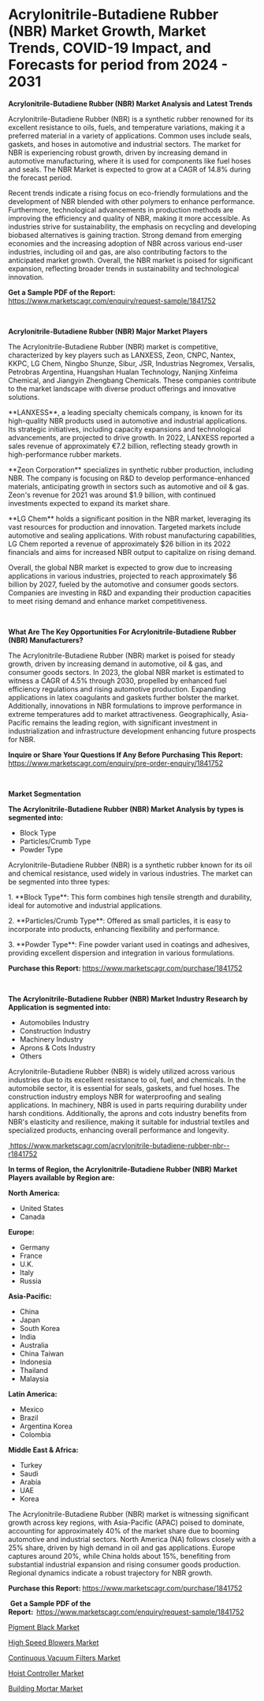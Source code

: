 <p><h1>Acrylonitrile-Butadiene Rubber (NBR) Market Growth, Market Trends, COVID-19 Impact, and Forecasts for period from 2024 - 2031</h1></p><p><strong>Acrylonitrile-Butadiene Rubber (NBR) Market Analysis and Latest Trends</strong></p>
<p><p>Acrylonitrile-Butadiene Rubber (NBR) is a synthetic rubber renowned for its excellent resistance to oils, fuels, and temperature variations, making it a preferred material in a variety of applications. Common uses include seals, gaskets, and hoses in automotive and industrial sectors. The market for NBR is experiencing robust growth, driven by increasing demand in automotive manufacturing, where it is used for components like fuel hoses and seals. The NBR Market is expected to grow at a CAGR of 14.8% during the forecast period. </p><p>Recent trends indicate a rising focus on eco-friendly formulations and the development of NBR blended with other polymers to enhance performance. Furthermore, technological advancements in production methods are improving the efficiency and quality of NBR, making it more accessible. As industries strive for sustainability, the emphasis on recycling and developing biobased alternatives is gaining traction. Strong demand from emerging economies and the increasing adoption of NBR across various end-user industries, including oil and gas, are also contributing factors to the anticipated market growth. Overall, the NBR market is poised for significant expansion, reflecting broader trends in sustainability and technological innovation.</p></p>
<p><strong>Get a Sample PDF of the Report:&nbsp;</strong> <a href="https://www.marketscagr.com/enquiry/request-sample/1841752?utm_campaign=1282&utm_medium=2&utm_source=Github&utm_content=ia&utm_term=16102024&utm_id=acrylonitrile-butadiene-rubber-nbr">https://www.marketscagr.com/enquiry/request-sample/1841752</a></p>
<p>&nbsp;</p>
<p><strong>Acrylonitrile-Butadiene Rubber (NBR) Major Market Players</strong></p>
<p><p>The Acrylonitrile-Butadiene Rubber (NBR) market is competitive, characterized by key players such as LANXESS, Zeon, CNPC, Nantex, KKPC, LG Chem, Ningbo Shunze, Sibur, JSR, Industrias Negromex, Versalis, Petrobras Argentina, Huangshan Hualan Technology, Nanjing Xinfeima Chemical, and Jiangyin Zhengbang Chemicals. These companies contribute to the market landscape with diverse product offerings and innovative solutions.</p><p>**LANXESS**, a leading specialty chemicals company, is known for its high-quality NBR products used in automotive and industrial applications. Its strategic initiatives, including capacity expansions and technological advancements, are projected to drive growth. In 2022, LANXESS reported a sales revenue of approximately €7.2 billion, reflecting steady growth in high-performance rubber markets.</p><p>**Zeon Corporation** specializes in synthetic rubber production, including NBR. The company is focusing on R&D to develop performance-enhanced materials, anticipating growth in sectors such as automotive and oil & gas. Zeon's revenue for 2021 was around $1.9 billion, with continued investments expected to expand its market share.</p><p>**LG Chem** holds a significant position in the NBR market, leveraging its vast resources for production and innovation. Targeted markets include automotive and sealing applications. With robust manufacturing capabilities, LG Chem reported a revenue of approximately $26 billion in its 2022 financials and aims for increased NBR output to capitalize on rising demand.</p><p>Overall, the global NBR market is expected to grow due to increasing applications in various industries, projected to reach approximately $6 billion by 2027, fueled by the automotive and consumer goods sectors. Companies are investing in R&D and expanding their production capacities to meet rising demand and enhance market competitiveness.</p></p>
<p>&nbsp;</p>
<p><strong>What Are The Key Opportunities For Acrylonitrile-Butadiene Rubber (NBR) Manufacturers?</strong></p>
<p><p>The Acrylonitrile-Butadiene Rubber (NBR) market is poised for steady growth, driven by increasing demand in automotive, oil & gas, and consumer goods sectors. In 2023, the global NBR market is estimated to witness a CAGR of 4.5% through 2030, propelled by enhanced fuel efficiency regulations and rising automotive production. Expanding applications in latex coagulants and gaskets further bolster the market. Additionally, innovations in NBR formulations to improve performance in extreme temperatures add to market attractiveness. Geographically, Asia-Pacific remains the leading region, with significant investment in industrialization and infrastructure development enhancing future prospects for NBR.</p></p>
<p><strong>Inquire or Share Your Questions If Any Before Purchasing This Report:</strong> <a href="https://www.marketscagr.com/enquiry/pre-order-enquiry/1841752?utm_campaign=1282&utm_medium=2&utm_source=Github&utm_content=ia&utm_term=16102024&utm_id=acrylonitrile-butadiene-rubber-nbr">https://www.marketscagr.com/enquiry/pre-order-enquiry/1841752</a></p>
<p>&nbsp;</p>
<p><strong>Market Segmentation</strong></p>
<p><strong>The Acrylonitrile-Butadiene Rubber (NBR) Market Analysis by types is segmented into:</strong></p>
<p><ul><li>Block Type</li><li>Particles/Crumb Type</li><li>Powder Type</li></ul></p>
<p><p>Acrylonitrile-Butadiene Rubber (NBR) is a synthetic rubber known for its oil and chemical resistance, used widely in various industries. The market can be segmented into three types: </p><p>1. **Block Type**: This form combines high tensile strength and durability, ideal for automotive and industrial applications.</p><p>2. **Particles/Crumb Type**: Offered as small particles, it is easy to incorporate into products, enhancing flexibility and performance.</p><p>3. **Powder Type**: Fine powder variant used in coatings and adhesives, providing excellent dispersion and integration in various formulations.</p></p>
<p><strong>Purchase this Report:&nbsp;</strong><a href="https://www.marketscagr.com/purchase/1841752?utm_campaign=1282&utm_medium=2&utm_source=Github&utm_content=ia&utm_term=16102024&utm_id=acrylonitrile-butadiene-rubber-nbr">https://www.marketscagr.com/purchase/1841752</a></p>
<p>&nbsp;</p>
<p><strong>The Acrylonitrile-Butadiene Rubber (NBR) Market Industry Research by Application is segmented into:</strong></p>
<p><ul><li>Automobiles Industry</li><li>Construction Industry</li><li>Machinery Industry</li><li>Aprons & Cots Industry</li><li>Others</li></ul></p>
<p><p>Acrylonitrile-Butadiene Rubber (NBR) is widely utilized across various industries due to its excellent resistance to oil, fuel, and chemicals. In the automobile sector, it is essential for seals, gaskets, and fuel hoses. The construction industry employs NBR for waterproofing and sealing applications. In machinery, NBR is used in parts requiring durability under harsh conditions. Additionally, the aprons and cots industry benefits from NBR's elasticity and resilience, making it suitable for industrial textiles and specialized products, enhancing overall performance and longevity.</p></p>
<p><a href="https://www.marketscagr.com/acrylonitrile-butadiene-rubber-nbr--r1841752?utm_campaign=1282&utm_medium=2&utm_source=Github&utm_content=ia&utm_term=16102024&utm_id=acrylonitrile-butadiene-rubber-nbr">&nbsp;https://www.marketscagr.com/acrylonitrile-butadiene-rubber-nbr--r1841752</a></p>
<p><strong>In terms of Region, the Acrylonitrile-Butadiene Rubber (NBR) Market Players available by Region are:</strong></p>
<p>
    <p> <strong> North America: </strong>
        <ul>
            <li>United States</li>
            <li>Canada</li>
        </ul>
        </p> 
    <p> <strong> Europe: </strong>
        <ul>
            <li>Germany</li>
            <li>France</li>
            <li>U.K.</li>
            <li>Italy</li>
            <li>Russia</li>
        </ul>
        </p> 
    <p> <strong> Asia-Pacific: </strong>
        <ul>
            <li>China</li>
            <li>Japan</li>
            <li>South Korea</li>
            <li>India</li>
            <li>Australia</li>
            <li>China Taiwan</li>
            <li>Indonesia</li>
            <li>Thailand</li>
            <li>Malaysia</li>
        </ul>
        </p> 
    <p> <strong> Latin America: </strong>
        <ul>
            <li>Mexico</li>
            <li>Brazil</li>
            <li>Argentina Korea</li>
            <li>Colombia</li>
        </ul>
        </p> 
    <p> <strong> Middle East & Africa: </strong>
        <ul>
            <li>Turkey</li>
            <li>Saudi</li>
            <li>Arabia</li>
            <li>UAE</li>
            <li>Korea</li>
        </ul>
    </p>
    </p>
<p><p>The Acrylonitrile-Butadiene Rubber (NBR) market is witnessing significant growth across key regions, with Asia-Pacific (APAC) poised to dominate, accounting for approximately 40% of the market share due to booming automotive and industrial sectors. North America (NA) follows closely with a 25% share, driven by high demand in oil and gas applications. Europe captures around 20%, while China holds about 15%, benefiting from substantial industrial expansion and rising consumer goods production. Regional dynamics indicate a robust trajectory for NBR growth.</p></p>
<p><strong>Purchase this Report: </strong><a href="https://www.marketscagr.com/purchase/1841752?utm_campaign=1282&utm_medium=2&utm_source=Github&utm_content=ia&utm_term=16102024&utm_id=acrylonitrile-butadiene-rubber-nbr">https://www.marketscagr.com/purchase/1841752</a></p>
<p>&nbsp;<strong>Get a Sample PDF of the Report:&nbsp;&nbsp;</strong><a href="https://www.marketscagr.com/enquiry/request-sample/1841752?utm_campaign=1282&utm_medium=2&utm_source=Github&utm_content=ia&utm_term=16102024&utm_id=acrylonitrile-butadiene-rubber-nbr">https://www.marketscagr.com/enquiry/request-sample/1841752</a></p>
<p><strong></strong></p>
<p><p><a href="https://www.linkedin.com/pulse/pigment-black-market-trends-focusing-insight-forecast-analysis-1bt6c?utm_campaign=1282&utm_medium=2&utm_source=Github&utm_content=ia&utm_term=16102024&utm_id=acrylonitrile-butadiene-rubber-nbr">Pigment Black Market</a></p><p><a href="https://issuu.com/reportprime-2/docs/high-speed-blowers-market-size-2030_5802453bfa4f16?utm_campaign=1282&utm_medium=2&utm_source=Github&utm_content=ia&utm_term=16102024&utm_id=acrylonitrile-butadiene-rubber-nbr">High Speed Blowers Market</a></p><p><a href="https://github.com/sharitatri97/Market-Research-Report-List-1/blob/main/continuous-vacuum-filters-market.md?utm_campaign=1282&utm_medium=2&utm_source=Github&utm_content=ia&utm_term=16102024&utm_id=acrylonitrile-butadiene-rubber-nbr">Continuous Vacuum Filters Market</a></p><p><a href="https://issuu.com/reportprime-2/docs/hoist-controller-market-size-2030.p_70cd39a82b1078?utm_campaign=1282&utm_medium=2&utm_source=Github&utm_content=ia&utm_term=16102024&utm_id=acrylonitrile-butadiene-rubber-nbr">Hoist Controller Market</a></p><p><a href="https://www.linkedin.com/pulse/building-mortar-market-overview-global-trends-future-prospects-oirlc?utm_campaign=1282&utm_medium=2&utm_source=Github&utm_content=ia&utm_term=16102024&utm_id=acrylonitrile-butadiene-rubber-nbr">Building Mortar Market</a></p></p>
